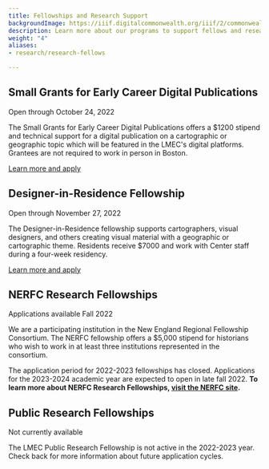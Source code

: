 ```yaml
---
title: Fellowships and Research Support
backgroundImage: https://iiif.digitalcommonwealth.org/iiif/2/commonwealth:3f463366g/1292,3248,8404,3417/1200,/0/default.jpg
description: Learn more about our programs to support fellows and research scholars
weight: "4"
aliases:
- research/research-fellows

---
```


## Small Grants for Early Career Digital Publications

<span class="badge bg-success font-secondary fw-normal">Open through October 24, 2022</span>

The Small Grants for Early Career Digital Publications offers a $1200 stipend and technical support for a digital publication on a cartographic or geographic topic which will be featured in the LMEC's digital platforms. Grantees are not required to work in person in Boston.

<a href="../digital-publication-small-grants" class="btn btn-primary-outline btn-sm"><i class="fas fa-info-circle me-2"></i> Learn more and apply</a>

## Designer-in-Residence Fellowship

<span class="badge bg-success font-secondary fw-normal">Open through November 27, 2022</span>


The Designer-in-Residence fellowship supports cartographers, visual designers, and others creating visual material with a geographic or cartographic theme. Residents receive $7000 and work with Center staff during a four-week residency.


<a href="../designer-in-residence" class="btn btn-primary-outline btn-sm"><i class="fas fa-info-circle me-2"></i> Learn more and apply</a>


## NERFC Research Fellowships

<span class="badge bg-warning font-secondary fw-normal">Applications available Fall 2022</span>

We are a participating institution in the New England Regional Fellowship Consortium. The NERFC fellowship offers a $5,000 stipend for historians who wish to work in at least three institutions represented in the consortium.

The application period for 2022-2023 fellowships has closed. Applications for the 2023-2024 academic year are expected to open in late fall 2022. **To learn more about NERFC Research Fellowships, [visit the NERFC site](https://www.masshist.org/fellowships/nerfc "NERFC Fellowship Application").** 

## Public Research Fellowships

<span class="badge bg-danger font-secondary fw-normal">Not currently available</span>

The LMEC Public Research Fellowship is not active in the 2022-2023 year. Check back for more information about future application cycles.

